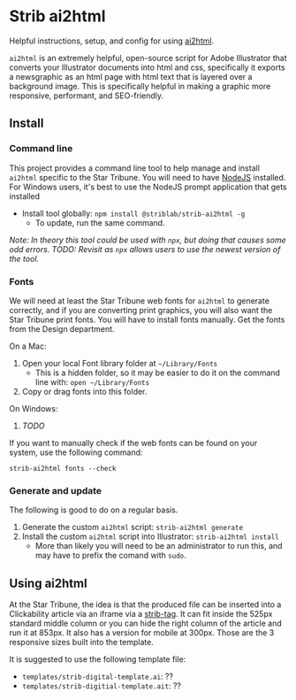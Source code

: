 # Strib ai2html

Helpful instructions, setup, and config for using [ai2html](http://ai2html.org/).

`ai2html` is an extremely helpful, open-source script for Adobe Illustrator that converts your Illustrator documents into html and css, specifically it exports a newsgraphic as an html page with html text that is layered over a background image. This is specifically helpful in making a graphic more responsive, performant, and SEO-friendly.

## Install

### Command line

This project provides a command line tool to help manage and install `ai2html` specific to the Star Tribune. You will need to have [NodeJS](https://nodejs.org/en/) installed. For Windows users, it's best to use the NodeJS prompt application that gets installed

- Install tool globally: `npm install @striblab/strib-ai2html -g`
  - To update, run the same command.

_Note: In theory this tool could be used with `npx`, but doing that causes some odd errors. TODO: Revisit as `npx` allows users to use the newest version of the tool._

### Fonts

We will need at least the Star Tribune web fonts for `ai2html` to generate correctly, and if you are converting print graphics, you will also want the Star Tribune print fonts. You will have to install fonts manually. Get the fonts from the Design department.

On a Mac:

1. Open your local Font library folder at `~/Library/Fonts`
   - This is a hidden folder, so it may be easier to do it on the command line with: `open ~/Library/Fonts`
1. Copy or drag fonts into this folder.

On Windows:

1. _TODO_

If you want to manually check if the web fonts can be found on your system, use the following command:

`strib-ai2html fonts --check`

### Generate and update

The following is good to do on a regular basis.

1. Generate the custom `ai2html` script: `strib-ai2html generate`
1. Install the custom `ai2html` script into Illustrator: `strib-ai2html install`
   - More than likely you will need to be an administrator to run this, and may have to prefix the comand with `sudo`.

## Using ai2html

At the Star Tribune, the idea is that the produced file can be inserted into a Clickability article via an iframe via a [strib-tag](http://static.startribune.com/news/tools/embed-it/). It can fit inside the 525px standard middle column or you can hide the right column of the article and run it at 853px. It also has a version for mobile at 300px. Those are the 3 responsive sizes built into the template.

It is suggested to use the following template file:

- `templates/strib-digital-template.ai`: ??
- `templates/strib-digitial-template.ait`: ??
